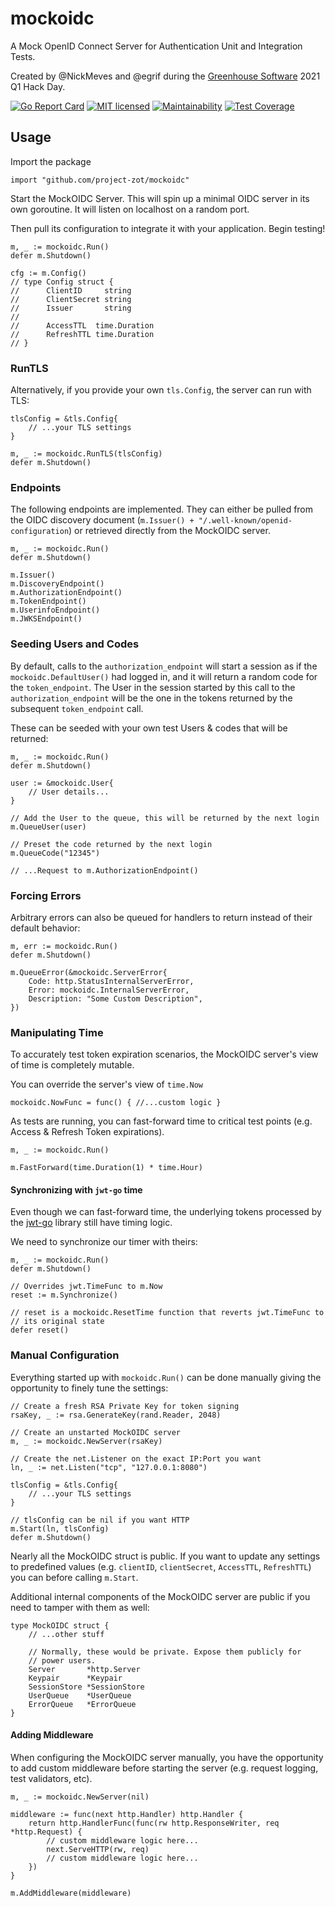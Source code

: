 # mockoidc

A Mock OpenID Connect Server for Authentication Unit and Integration Tests.

Created by @NickMeves and @egrif during the [Greenhouse Software](https://medium.com/in-the-weeds)
2021 Q1 Hack Day.

[![Go Report Card](https://goreportcard.com/badge/github.com/project-zot/mockoidc)](https://goreportcard.com/report/github.com/project-zot/mockoidc)
[![MIT licensed](https://img.shields.io/badge/license-MIT-blue.svg)](./LICENSE)
[![Maintainability](https://api.codeclimate.com/v1/badges/99c0561090d1002dc7e3/maintainability)](https://codeclimate.com/github/project-zot/mockoidc/maintainability)
[![Test Coverage](https://api.codeclimate.com/v1/badges/99c0561090d1002dc7e3/test_coverage)](https://codeclimate.com/github/project-zot/mockoidc/test_coverage)

## Usage

Import the package
```
import "github.com/project-zot/mockoidc"
```

Start the MockOIDC Server. This will spin up a minimal OIDC server in its own
goroutine. It will listen on localhost on a random port.

Then pull its configuration to integrate it with your application. Begin
testing!

```
m, _ := mockoidc.Run()
defer m.Shutdown()

cfg := m.Config()
// type Config struct {
//   	ClientID     string
//   	ClientSecret string
//   	Issuer       string
//   
//   	AccessTTL  time.Duration
//   	RefreshTTL time.Duration
// }
```

### RunTLS

Alternatively, if you provide your own `tls.Config`, the server can run with
TLS:

```
tlsConfig = &tls.Config{
    // ...your TLS settings
}

m, _ := mockoidc.RunTLS(tlsConfig)
defer m.Shutdown()
```

### Endpoints

The following endpoints are implemented. They can either be pulled from the
OIDC discovery document (`m.Issuer() + "/.well-known/openid-configuration`)
or retrieved directly from the MockOIDC server.

```
m, _ := mockoidc.Run()
defer m.Shutdown()

m.Issuer()
m.DiscoveryEndpoint()
m.AuthorizationEndpoint()
m.TokenEndpoint()
m.UserinfoEndpoint()
m.JWKSEndpoint()
```

### Seeding Users and Codes

By default, calls to the `authorization_endpoint` will start a session as if
the `mockoidc.DefaultUser()` had logged in, and it will return a random code
for the `token_endpoint`. The User in the session started by this call to the
`authorization_endpoint` will be the one in the tokens returned by the
subsequent `token_endpoint` call.

These can be seeded with your own test Users & codes that will be returned:

```
m, _ := mockoidc.Run()
defer m.Shutdown()

user := &mockoidc.User{
    // User details...
}

// Add the User to the queue, this will be returned by the next login
m.QueueUser(user)

// Preset the code returned by the next login
m.QueueCode("12345")

// ...Request to m.AuthorizationEndpoint()
```

### Forcing Errors

Arbitrary errors can also be queued for handlers to return instead of their
default behavior:

```
m, err := mockoidc.Run()
defer m.Shutdown()

m.QueueError(&mockoidc.ServerError{
    Code: http.StatusInternalServerError,
    Error: mockoidc.InternalServerError,
    Description: "Some Custom Description",
})
```

### Manipulating Time

To accurately test token expiration scenarios, the MockOIDC server's view of
time is completely mutable.

You can override the server's view of `time.Now`

```
mockoidc.NowFunc = func() { //...custom logic }
```

As tests are running, you can fast-forward time to critical test points (e.g.
Access & Refresh Token expirations).

```
m, _ := mockoidc.Run()

m.FastForward(time.Duration(1) * time.Hour)
```

#### Synchronizing with `jwt-go` time

Even though we can fast-forward time, the underlying tokens processed by the
[jwt-go](https://github.com/dgrijalva/jwt-go) library still have timing logic.

We need to synchronize our timer with theirs:

```
m, _ := mockoidc.Run()
defer m.Shutdown()

// Overrides jwt.TimeFunc to m.Now
reset := m.Synchronize()

// reset is a mockoidc.ResetTime function that reverts jwt.TimeFunc to
// its original state
defer reset()
```

### Manual Configuration

Everything started up with `mockoidc.Run()` can be done manually giving the
opportunity to finely tune the settings:

```
// Create a fresh RSA Private Key for token signing
rsaKey, _ := rsa.GenerateKey(rand.Reader, 2048)

// Create an unstarted MockOIDC server
m, _ := mockoidc.NewServer(rsaKey)

// Create the net.Listener on the exact IP:Port you want
ln, _ := net.Listen("tcp", "127.0.0.1:8080")

tlsConfig = &tls.Config{
    // ...your TLS settings
}

// tlsConfig can be nil if you want HTTP
m.Start(ln, tlsConfig)
defer m.Shutdown()
```

Nearly all the MockOIDC struct is public. If you want to update any settings
to predefined values (e.g. `clientID`, `clientSecret`, `AccessTTL`,
`RefreshTTL`) you can before calling `m.Start`.

Additional internal components of the MockOIDC server are public if you need
to tamper with them as well:

```
type MockOIDC struct {
	// ...other stuff

	// Normally, these would be private. Expose them publicly for
	// power users.
	Server       *http.Server
	Keypair      *Keypair
	SessionStore *SessionStore
	UserQueue    *UserQueue
	ErrorQueue   *ErrorQueue
}
```

#### Adding Middleware

When configuring the MockOIDC server manually, you have the opportunity to add
custom middleware before starting the server (e.g. request logging, test
validators, etc).

```
m, _ := mockoidc.NewServer(nil)

middleware := func(next http.Handler) http.Handler {
    return http.HandlerFunc(func(rw http.ResponseWriter, req *http.Request) {
        // custom middleware logic here...
        next.ServeHTTP(rw, req)
        // custom middleware logic here...
    })
}

m.AddMiddleware(middleware)
```
